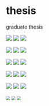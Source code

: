 # thesis
graduate thesis

![](small_0.jpg)
![](small_0_mask.jpg)
![](small_0_encoded.jpg)

![](small_1.jpg)
![](small_1_mask.jpg)
![](small_1_encoded.jpg)

![](small_2.jpg)
![](small_2_mask.jpg)
![](small_2_encoded.jpg)

![](small_3.jpg)
![](small_3_mask.jpg)
![](small_3_encoded.jpg)

![](small_4.jpg)
![](small_4_mask.jpg)
![](small_4_encoded.jpg)

<img src="small_3.jpg" style="zoom:70%;" />
<img src="small_3_mask.jpg" style="zoom:70%;" />
<img src="small_3_encoded.jpg" style="zoom:70%;" />
